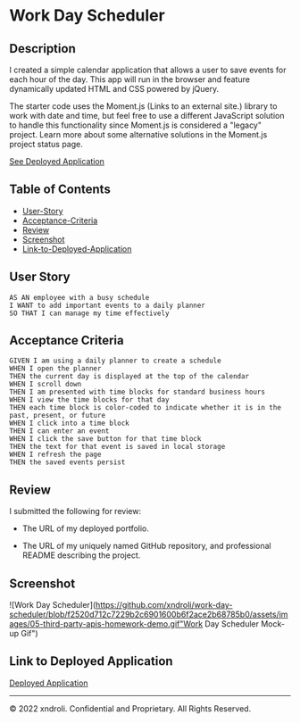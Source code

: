 # Work Day Scheduler

## Description

I created a simple calendar application that allows a user to save events for each hour of the day. This app will run in the browser and feature dynamically updated HTML and CSS powered by jQuery.

The starter code uses the Moment.js (Links to an external site.) library to work with date and time, but feel free to use a different JavaScript solution to handle this functionality since Moment.js is considered a "legacy" project. Learn more about some alternative solutions in the Moment.js project status page.

[See Deployed Application](https://xndroli.github.io/work-day-scheduler/)

## Table of Contents

* [User-Story](#User-Story)
* [Acceptance-Criteria](#Acceptance-Criteria)
* [Review](#Review)
* [Screenshot](#Screenshot)
* [Link-to-Deployed-Application](#Link-to-Deployed-Application)


## User Story

```
AS AN employee with a busy schedule
I WANT to add important events to a daily planner
SO THAT I can manage my time effectively
```

## Acceptance Criteria

```
GIVEN I am using a daily planner to create a schedule
WHEN I open the planner
THEN the current day is displayed at the top of the calendar
WHEN I scroll down
THEN I am presented with time blocks for standard business hours
WHEN I view the time blocks for that day
THEN each time block is color-coded to indicate whether it is in the past, present, or future
WHEN I click into a time block
THEN I can enter an event
WHEN I click the save button for that time block
THEN the text for that event is saved in local storage
WHEN I refresh the page
THEN the saved events persist
```

## Review

I submitted the following for review:

* The URL of my deployed portfolio.

* The URL of my uniquely named GitHub repository, and professional README describing the project.

## Screenshot

![Work Day Scheduler](https://github.com/xndroli/work-day-scheduler/blob/f2520d712c7229b2c6901600b6f2ace2b68785b0/assets/images/05-third-party-apis-homework-demo.gif"Work Day Scheduler Mock-up Gif")

## Link to Deployed Application

[Deployed Application](https://xndroli.github.io/work-day-scheduler/)

---
© 2022 xndroli. Confidential and Proprietary. All Rights Reserved.